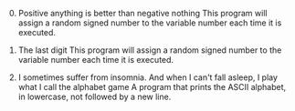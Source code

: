 0. Positive anything is better than negative nothing
This program will assign a random signed number to the variable number each time it is executed.

1. The last digit
This program will assign a random signed number to the variable number each time it is executed.

2. I sometimes suffer from insomnia. And when I can't fall asleep, I play what I call the alphabet game
A program that prints the ASCII alphabet, in lowercase, not followed by a new line.
